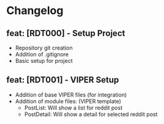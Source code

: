 # Changelog

## feat: [RDT000] - Setup Project
- Repository git creation
- Addition of .gitignore
- Basic setup for project

## feat: [RDT001] - VIPER Setup
- Addition of base VIPER files (for integration)
- Addition of module files: (VIPER template)
  - PostList: Will show a list for reddit post
  - PostDetail: Will show a detail for selected reddit post


